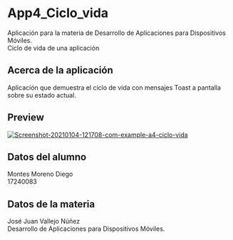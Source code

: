 # App4_Ciclo_vida
Aplicación para la materia de Desarrollo de Aplicaciones para Dispositivos Móviles.</br>
Ciclo de vida de una aplicación


## Acerca de la aplicación
Aplicación que demuestra el ciclo de vida con mensajes Toast a pantalla sobre su estado actual.

## Preview
<a href="https://ibb.co/2P0hNvS"><img src="https://i.ibb.co/y5mPS6p/Screenshot-20210104-121708-com-example-a4-ciclo-vida.jpg" alt="Screenshot-20210104-121708-com-example-a4-ciclo-vida" border="0"></a>

## Datos del alumno
Montes Moreno Diego </br>
17240083

## Datos de la materia
José Juan Vallejo Núñez</br>
Desarrollo de Aplicaciones para Dispositivos Móviles.

